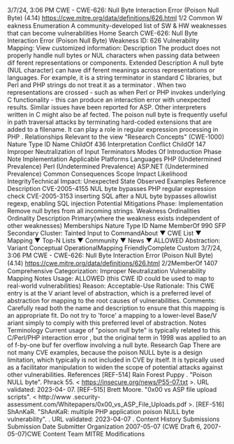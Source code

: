 3/7/24, 3:06 PM CWE - CWE-626: Null Byte Interaction Error (Poison Null Byte) (4.14)
https://cwe.mitre.org/data/deﬁnitions/626.html 1/2
Common W eakness Enumeration
A community-developed list of SW & HW weaknesses that can become
vulnerabilities
Home Search
CWE-626: Null Byte Interaction Error (Poison Null Byte)
Weakness ID: 626
Vulnerability Mapping: 
View customized information:
 Description
The product does not properly handle null bytes or NUL characters when passing data between dif ferent representations or
components.
 Extended Description
A null byte (NUL character) can have dif ferent meanings across representations or languages. For example, it is a string terminator in
standard C libraries, but Perl and PHP strings do not treat it as a terminator . When two representations are crossed - such as when
Perl or PHP invokes underlying C functionality - this can produce an interaction error with unexpected results. Similar issues have
been reported for ASP. Other interpreters written in C might also be af fected.
The poison null byte is frequently useful in path traversal attacks by terminating hard-coded extensions that are added to a filename. It
can play a role in regular expression processing in PHP .
 Relationships
 Relevant to the view "Research Concepts" (CWE-1000)
Nature Type ID Name
ChildOf 436 Interpretation Conflict
ChildOf 147 Improper Neutralization of Input Terminators
 Modes Of Introduction
Phase Note
Implementation
 Applicable Platforms
Languages
PHP (Undetermined Prevalence)
Perl (Undetermined Prevalence)
ASP.NET (Undetermined Prevalence)
 Common Consequences
Scope Impact Likelihood
IntegrityTechnical Impact: Unexpected State
 Observed Examples
Reference Description
CVE-2005-4155 NUL byte bypasses PHP regular expression check
CVE-2005-3153 inserting SQL after a NUL byte bypasses allowlist regexp, enabling SQL injection
 Potential Mitigations
Phase: Implementation
Remove null bytes from all incoming strings.
 Weakness Ordinalities
Ordinality Description
Primary(where the weakness exists independent of other weaknesses)
 Memberships
Nature Type ID Name
MemberOf 990 SFP Secondary Cluster: Tainted Input to CommandAbout ▼ CWE List ▼ Mapping ▼ Top-N Lists ▼ Community ▼ News ▼
ALLOWED
Abstraction: Variant
Conceptual OperationalMapping
FriendlyComplete Custom
3/7/24, 3:06 PM CWE - CWE-626: Null Byte Interaction Error (Poison Null Byte) (4.14)
https://cwe.mitre.org/data/deﬁnitions/626.html 2/2MemberOf 1407 Comprehensive Categorization: Improper Neutralization
 Vulnerability Mapping Notes
Usage: ALLOWED (this CWE ID could be used to map to real-world vulnerabilities)
Reason: Acceptable-Use
Rationale:
This CWE entry is at the V ariant level of abstraction, which is a preferred level of abstraction for mapping to the root causes of
vulnerabilities.
Comments:
Carefully read both the name and description to ensure that this mapping is an appropriate fit. Do not try to 'force' a mapping to a
lower-level Base/V ariant simply to comply with this preferred level of abstraction.
 Notes
Terminology
Current usage of "poison null byte" is typically related to this C/Perl/PHP interaction error , but the original term in 1998 was applied
to an of f-by-one buf fer overflow involving a null byte.
Research Gap
There are not many CVE examples, because the poison NULL byte is a design limitation, which typically is not included in CVE by
itself. It is typically used as a facilitator manipulation to widen the scope of potential attacks against other vulnerabilities.
 References
[REF-514] Rain Forest Puppy . "Poison NULL byte". Phrack 55. < https://insecure.org/news/P55-07.txt >. URL validated: 2023-04-
07.
[REF-515] Brett Moore. "0x00 vs ASP file upload scripts". < http://www .security-
assessment.com/Whitepapers/0x00\_vs\_ASP\_File\_Uploads.pdf >.
[REF-516] ShAnKaR. "ShAnKaR: multiple PHP application poison NULL byte vulnerability".
. URL validated: 2023-04-07 .
 Content History
 Submissions
Submission Date Submitter Organization
2007-05-07
(CWE Draft 6, 2007-05-07)CWE Content Team MITRE
 Modifications
